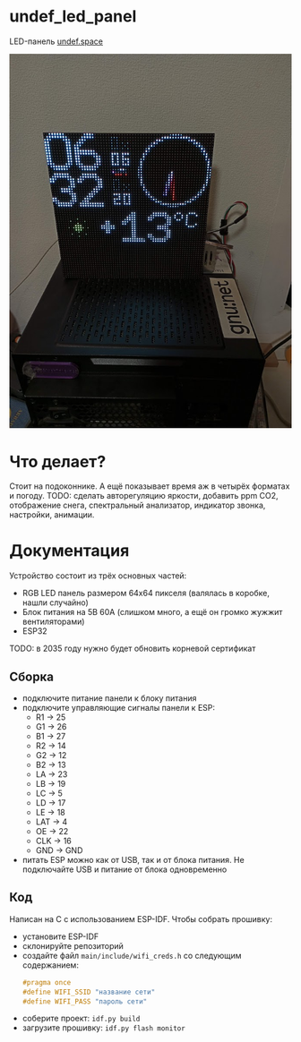 # undef_led_panel
LED-панель [undef.space](https://undef.club)

<img src="design/demo.jpg" width="512"/>

# Что делает?
Стоит на подоконнике. А ещё показывает время аж в четырёх форматах и погоду.
TODO: сделать авторегуляцию яркости, добавить ppm CO2, отображение снега,
спектральный анализатор, индикатор звонка, настройки, анимации.

# Документация
Устройство состоит из трёх основных частей: 
  - RGB LED панель размером 64х64 пикселя (валялась в коробке, нашли случайно)
  - Блок питания на 5В 60А (слишком много, а ещё он громко жужжит вентиляторами)
  - ESP32

TODO: в 2035 году нужно будет обновить корневой сертификат

## Сборка
  - подключите питание панели к блоку питания
  - подключите управляющие сигналы панели к ESP:
    - R1 -> 25
    - G1 -> 26
    - B1 -> 27
    - R2 -> 14
    - G2 -> 12
    - B2 -> 13
    - LA -> 23
    - LB -> 19
    - LC -> 5
    - LD -> 17
    - LE -> 18
    - LAT -> 4
    - OE -> 22
    - CLK -> 16
    - GND -> GND
  - питать ESP можно как от USB, так и от блока питания. Не подключайте USB и
  питание от блока одновременно

## Код
Написан на C с использованием ESP-IDF. Чтобы собрать прошивку:
  - установите ESP-IDF
  - склонируйте репозиторий
  - создайте файл `main/include/wifi_creds.h` со следующим содержанием:
    ```c
    #pragma once
    #define WIFI_SSID "название сети"
    #define WIFI_PASS "пароль сети"
    ```
  - соберите проект: `idf.py build`
  - загрузите прошивку: `idf.py flash monitor`
